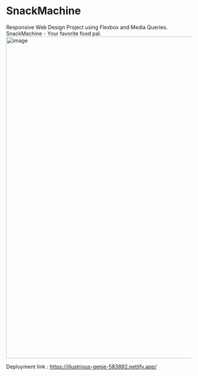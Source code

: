 # SnackMachine
Responsive Web Design Project using Flexbox and Media Queries. SnackMachine - Your favorite food pal. 
<img width="1919" height="872" alt="image" src="https://github.com/user-attachments/assets/9b1d1929-dbce-4701-a8b4-4468966851e2" />

Deployment link : https://illustrious-genie-583892.netlify.app/
